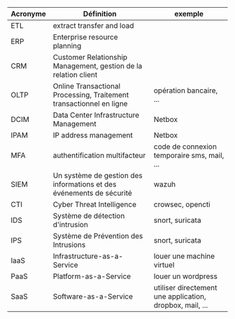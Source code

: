 Acronyme | Définition | exemple
--- | --- | ---
ETL | extract transfer and load |
ERP | Enterprise resource planning |
CRM | Customer Relationship Management, gestion de la relation client |
OLTP | Online Transactional Processing, Traitement transactionnel en ligne | opération bancaire, ...
DCIM | Data Center Infrastructure Management | Netbox
IPAM | IP address management | Netbox
MFA | authentification multifacteur | code de connexion temporaire sms, mail, ...
SIEM | Un système de gestion des informations et des événements de sécurité | wazuh
CTI | Cyber Threat Intelligence | crowsec, opencti
IDS | Système de détection d'intrusion | snort, suricata
IPS | Système de Prévention des Intrusions | snort, suricata
IaaS | Infrastructure-as-a-Service | louer une machine virtuel
PaaS | Platform-as-a-Service | louer un wordpress
SaaS | Software-as-a-Service | utiliser directement une application, dropbox, mail, ...
